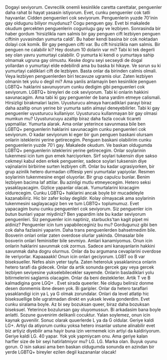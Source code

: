 Dogayi seviyorum. Cevrecilik onemli kesinlikle caretta carettalar, penguenler daha rahat bi hayat yasasin istiyorum. Evet, cunku penguenler cok tatli hayvanlar. Cidden penguenleri cok seviyorum. Penguenlerin yuzde 70'inin gay oldugunu biliyor muydunuz? Cogu penguen gay. Evet bi makalede okudum gercekten penguenlerin cogunlugu gay ve lezbiyen. Sonrasinda bir haber gordum 'hirsizlikla nam salmis bir gay penguen cift lezbiyen penguen ciftinin yuvasindan yumurta caldi'. Bu haber kendi basina bir cok noktadan dolayi cok komik. Bir gay penguen cifti var. Bu cift hirsizlikla nam salmis. Bir penguen ne calabilir ki? Hey dostum 10 dolarin var mi? Tabi ki tek degerli sey olan yavru yumurtayi calabilir. O yumurta ki kendi o yumurtaya sahip olmamak ugruna gay olmustu. Keske dogru seyi secseydi de dogal yollardan o yumurtayi elde edebilirdi ama bu baska bi hikaye. Ve sorun su ki yumurtayi caldiklari cift de lezbiyen. Basta onlar da birinden calmis olmali. Veya lezbiyen penguenlerden biri tecavuze ugramis olur. Zaten lezbiyen olmanin tek yolu o degil mi? Ama yanlis anlamayin ben kesinlikle penguen LGBTQ+ haklarini savunuyorum cunku dedigim gibi penguenleri cok seviyorum. LGBTQ+ bireyleri de cok seviyorum. Tabi ki onlarin hakkini savunacagim. Ama tabi ki gay penguenler de bana yardim etmeye calismali. Hirsizligi birakmalari lazim. Uyusturucu almaya harcadiklari parayi biraz daha azaltip onun yerine bir yumurta satin almayi deneyebilirler. Tabi ki gay penguenler uyusturucu kullaniyor. Uyusturucu kullanmayan bir gay olmasi mumkun mu? Uyusturucuyu azaltip biraz daha fazla cocuk ticareti yapmalilar. Yumurta alarak. Ama onlar yeterince savunmasa bile ben LGBTQ+ penguenlerin haklarini savunacagim cunku penguenleri cok seviyorum. O kadar seviyorum ki eger bir gun penguen baskani olursam onlarin isteklerini yerine getirecegim. Penguen baskani olabilirim cunku penguenlerin yuzde 70'i gay. Makalede okudum. Ve baskan oldugumda LGBTQ+ penguenlerin isteklerini yerine getirecegim. Onlar soylarinin tukenmesi icin tum gun emek harciyorken. Sirf soylari tukensin diye sakso cekmeyi kabul eden erkek penguenler, sadece soylari tuksensin diye vajinalarini birbirine surten lezbiyen cift. Onlar bu kadar ugrasiyorken, bir grup azinlik hetero durmadan ciftlesip yeni yumurtalar yapiyolar. Resmen soylarinin tukenmesine engel oluyorlar. Bir grup capulcu bunlar. Benim lezbiyen bacima laf attilar. Bu azinligi mutlu etmeyecegim. Hetero seksi yasaklayacagim. Gizlice yapanlar olacak. Yumurtalarini kiracagim oldurecegim. Cunku LGBTQ+ haklarini ancak boyle bir mucadeleyle kazanabiliriz. Hic bir zafer kolay degildir. Kolay olmayacak ama soylarinin tukenmesini saglayacagiz ben ve tum LGBTQ+ toplumumuz. Evet yapacagim bunu cunku penguenleri cok seviyorum. Siz penguenler icin butun bunlari yapar miydiniz? Ben yapardim iste bu kadar seviyorum penguenleri. Siz penguenler icin naptiniz, starbucks'tan kagit pipet mi aldiniz? Penguenler icin tum yapabileceginiz bu mu? Gordugunuz gibi ben cok daha fazlasini yaparim. Daha trans penguenlerden bahsetmedim bile. Bosverin onlari onlar zaten overdose olurlar yakinda. Olmasalar bile bosverin onlari feministler bile sevmiyo. Amlari kanamiyomus. Onun icin onlarin haklarini savunmak cok zormus. Sadece ami kanayanlarin hakkini savunmak daha dogru olurmus. Onlar da bu argumana cevaplarini overdose ile veriyorlar. Kapaaaakk! Onun icin onlari geciyorum. LGBT oo B var biseksueller. Nefes alsin yeter tayfa. Zaten heteroluk yasaklaninca onlarin hetero tarafi da gidecek. Onlar da artik sonunda gercek gay veya gercek lezbiyen seviyesine yukselebilecekler sayemde. Onlarin basladiklari yolu bitirmelerini saglamis olacagim. Onlar da beni desteklerler. Artik T ve B kalmadigina gore LGQ+ . Evet sirada queerler. Ne oldugu belirsiz donme desen donmemis ibne desen yok. Bi garipler. Onlar da hetero taraflari yasaklandigi icin ya L ya G olmak zorundalar. Onlari da level atlatip hic biseksuellige bile ugratmadan direkt en yuksek levela gonderdim. Evet cunku siralama boyle. Az bi sey bozuksan queer, biraz daha bozuksan biseksuel. Yeterince bozulursan gay oluyomussun. Bi arkadasim bana boyle anlatti. Sozune guvenirim delikanli cocuktur. Yalan soylemez, onun icin kaynak guvenilir. Sonuc olarak quuerlerde L ya da G oldular. Geriye kaldi LG+. Artiyi da atiyorum cunku yoksa hetero insanlar ustune alinabilir evet biz artiyiz diyebilir ama hayir buna izin vermemek icin artiyi da kaldiriyorum. Geriye kaldi LG. 40 yapar. Yok yok yapmiycam onu. Ama geriye kalan harfler size de bir seyi hatirlatmiyor mu? LG. LG. Marka olan. Buyuk oyunu gorun. O isin sakasi ama ben baskan oldugumda sonunda en azindan bir yerde LGBTQ+ bireyler ezilen degil kazananlar olacak!
